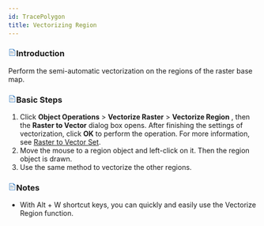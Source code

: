 ```yaml
---
id: TracePolygon
title: Vectorizing Region
---
```

### ![](../../../img/read.gif)Introduction

Perform the semi-automatic vectorization on the regions of the raster base map.

### ![](../../../img/read.gif)Basic Steps

  1. Click **Object Operations** > **Vectorize Raster** > **Vectorize Region** , then the **Raster to Vector** dialog box opens. After finishing the settings of vectorization, click **OK** to perform the operation. For more information, see [Raster to Vector Set](TraceSet.htm).
  2. Move the mouse to a region object and left-click on it. Then the region object is drawn.
  3. Use the same method to vectorize the other regions. 

### ![](../../../img/read.gif)Notes

  * With Alt + W shortcut keys, you can quickly and easily use the Vectorize Region function.
